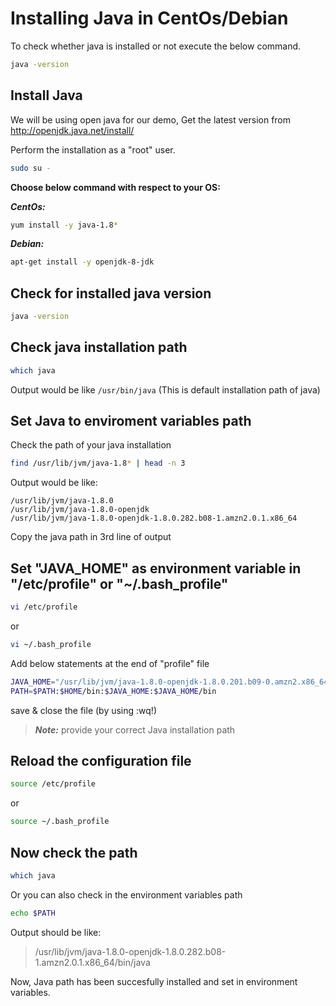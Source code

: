 # Installing Java in CentOs/Debian

To check whether java is installed or not execute the below command.

```bash
java -version
```

## Install Java

We will be using open java for our demo, Get the latest version from <http://openjdk.java.net/install/>

Perform the installation as a "root" user.

```sh
sudo su -
```

**Choose below command with respect to your OS:**

***CentOs:***

```sh
yum install -y java-1.8*
```

***Debian:***

```sh
apt-get install -y openjdk-8-jdk
```

## Check for installed java version

```sh
java -version
```

## Check java installation path

```sh
which java
```

Output would be like `/usr/bin/java` (This is default installation path of java)

## Set Java to enviroment variables path

Check the path of your java installation

```sh
find /usr/lib/jvm/java-1.8* | head -n 3
```

Output would be like:

```text
/usr/lib/jvm/java-1.8.0
/usr/lib/jvm/java-1.8.0-openjdk
/usr/lib/jvm/java-1.8.0-openjdk-1.8.0.282.b08-1.amzn2.0.1.x86_64
```

Copy the java path in 3rd line of output

## Set "JAVA_HOME" as environment variable in "/etc/profile" or "~/.bash_profile"

```sh
vi /etc/profile
```

or

```sh
vi ~/.bash_profile
```

Add below statements at the end of "profile" file

```sh
JAVA_HOME="/usr/lib/jvm/java-1.8.0-openjdk-1.8.0.201.b09-0.amzn2.x86_64"
PATH=$PATH:$HOME/bin:$JAVA_HOME:$JAVA_HOME/bin
```

save & close the file (by using :wq!)
> ***Note:*** provide your correct Java installation path

## Reload the configuration file

```sh
source /etc/profile
```

or

```sh
source ~/.bash_profile
```

## Now check the path

```sh
which java
```

Or you can also check in the environment variables path

```sh
echo $PATH
```

Output should be like:

> /usr/lib/jvm/java-1.8.0-openjdk-1.8.0.282.b08-1.amzn2.0.1.x86_64/bin/java

Now, Java path has been succesfully installed and set in environment variables.
